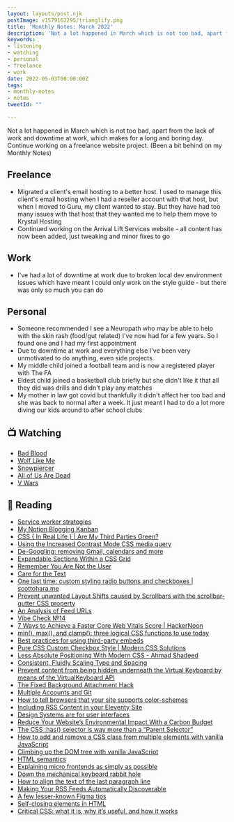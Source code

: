 ```yaml
---
layout: layouts/post.njk
postImage: v1579162295/trianglify.png
title: 'Monthly Notes: March 2022'
description: 'Not a lot happened in March which is not too bad, apart from the lack of work and downtime at work, which makes for a long and boring day. Continue working on a freelance website project.'
keywords:
- listening
- watching
- personal
- freelance
- work
date: 2022-05-03T00:00:00Z
tags:
- monthly-notes
- notes
tweetId: ""

---
```

Not a lot happened in March which is not too bad, apart from the lack of work and downtime at work, which makes for a long and boring day. Continue working on a freelance website project. (Been a bit behind on my Monthly Notes)

## Freelance
- Migrated a client's email hosting to a better host. I used to manage this client's email hosting when I had a reseller account with that host, but when I moved to Guru, my client wanted to stay. But they have had too many issues with that host that they wanted me to help them move to Krystal Hosting
- Continued working on the Arrival Lift Services website - all content has now been added, just tweaking and minor fixes to go

## Work
- I've had a lot of downtime at work due to broken local dev environment issues which have meant I could only work on the style guide - but there was only so much you can do

## Personal
- Someone recommended I see a Neuropath who may be able to help with the skin rash (food/gut related) I've now had for a few years. So I found one and I had my first appointment
- Due to downtime at work and everything else I've been very unmotivated to do anything, even side projects
- My middle child joined a football team and is now a registered player with The FA
- Eldest child joined a basketball club briefly but she didn't like it that all they did was drills and didn't play any matches
- My mother in law got covid but thankfully it didn't affect her too bad and she was back to normal after a week. It just meant I had to do a lot more diving our kids around to after school clubs

## 📺 Watching
- [Bad Blood](https://www.themoviedb.org/tv/72742-bad-blood "Bad Blood")
- [Wolf Like Me](https://www.themoviedb.org/tv/136738-wolf-like-me "Wolf Like Me")
- [Snowpiercer](https://www.themoviedb.org/tv/79680-snowpiercer "Snowpiercer")
- [All of Us Are Dead](https://www.themoviedb.org/tv/99966 "All of Us Are Dead")
- [V Wars](https://www.themoviedb.org/tv/81559-v-wars "V Wars")

## 📖 Reading
- [Service worker strategies](https://gomakethings.com/service-worker-strategies/ "Service worker strategies")
- [My Notion Blogging Kanban](https://daverupert.com/2021/09/my-notion-blogging-kanban/ "My Notion Blogging Kanban")
- [CSS { In Real Life } | Are My Third Parties Green?](https://css-irl.info/are-my-third-parties-green/ "CSS { In Real Life } | Are My Third Parties Green?")
- [Using the Increased Contrast Mode CSS media query](https://www.tempertemper.net/blog/using-the-increased-contrast-mode-css-media-query "Using the Increased Contrast Mode CSS media query")
- [De-Googling: removing Gmail, calendars and more](https://www.katycowan.co.uk/writing/de-googling/ "De-Googling: removing Gmail, calendars and more")
- [Expandable Sections Within a CSS Grid](https://css-tricks.com/expandable-sections-within-a-css-grid/ "Expandable Sections Within a CSS Grid")
- [Remember You Are Not the User](https://css-tricks.com/remember-you-are-not-the-user/ "Remember You Are Not the User")
- [Care for the Text](https://css-tricks.com/care-for-the-text/ "Care for the Text")
- [One last time: custom styling radio buttons and checkboxes | scottohara.me](https://www.scottohara.me/blog/2021/09/24/custom-radio-checkbox-again.html "One last time: custom styling radio buttons and checkboxes | scottohara.me")
- [Prevent unwanted Layout Shifts caused by Scrollbars with the scrollbar-gutter CSS property](https://www.bram.us/2021/07/23/prevent-unwanted-layout-shifts-caused-by-scrollbars-with-the-scrollbar-gutter-css-property/ "Prevent unwanted Layout Shifts caused by Scrollbars with the scrollbar-gutter CSS property")
- [An Analysis of Feed URLs](https://blog.jim-nielsen.com/2021/feed-urls/ "An Analysis of Feed URLs")
- [Vibe Check №14](https://daverupert.com/2022/03/vibe-check-14/ "Vibe Check №14")
- [7 Ways to Achieve a Faster Core Web Vitals Score | HackerNoon](https://hackernoon.com/7-ways-to-achieve-a-faster-core-web-vitals-score "7 Ways to Achieve a Faster Core Web Vitals Score | HackerNoon")
- [min(), max(), and clamp(): three logical CSS functions to use today](https://web.dev/min-max-clamp/ "min(), max(), and clamp(): three logical CSS functions to use today")
- [Best practices for using third-party embeds](https://web.dev/embed-best-practices/ "Best practices for using third-party embeds")
- [Pure CSS Custom Checkbox Style | Modern CSS Solutions](https://moderncss.dev/pure-css-custom-checkbox-style/ "Pure CSS Custom Checkbox Style | Modern CSS Solutions")
- [Less Absolute Positioning With Modern CSS - Ahmad Shadeed](https://ishadeed.com/article/less-absolute-positioning-modern-css/ "Less Absolute Positioning With Modern CSS - Ahmad Shadeed")
- [Consistent, Fluidly Scaling Type and Spacing](https://css-tricks.com/consistent-fluidly-scaling-type-and-spacing/ "Consistent, Fluidly Scaling Type and Spacing")
- [Prevent content from being hidden underneath the Virtual Keyboard by means of the VirtualKeyboard API](https://www.bram.us/2021/09/13/prevent-items-from-being-hidden-underneath-the-virtual-keyboard-by-means-of-the-virtualkeyboard-api/ "Prevent content from being hidden underneath the Virtual Keyboard by means of the VirtualKeyboard API")
- [The Fixed Background Attachment Hack](https://css-tricks.com/the-fixed-background-attachment-hack/ "The Fixed Background Attachment Hack")
- [Multiple Accounts and Git](https://www.bram.us/2021/09/03/multiple-accounts-and-git/ "Multiple Accounts and Git")
- [How to tell browsers that your site supports color-schemes](https://www.stefanjudis.com/today-i-learned/how-to-tell-browsers-that-your-site-supports-color-schemes/ "How to tell browsers that your site supports color-schemes")
- [Including RSS Content in your Eleventy Site](https://www.raymondcamden.com/2022/03/08/including-rss-content-in-your-eleventy-site "Including RSS Content in your Eleventy Site")
- [Design Systems are for user interfaces](https://bradfrost.com/blog/post/design-systems-are-for-user-interfaces/ "Design Systems are for user interfaces")
- [Reduce Your Website’s Environmental Impact With a Carbon Budget](https://css-tricks.com/reduce-your-websites-environmental-impact-with-a-carbon-budget/ "Reduce Your Website’s Environmental Impact With a Carbon Budget")
- [The CSS :has() selector is way more than a “Parent Selector”](https://www.bram.us/2021/12/21/the-css-has-selector-is-way-more-than-a-parent-selector/ "The CSS :has() selector is way more than a “Parent Selector”")
- [How to add and remove a CSS class from multiple elements with vanilla JavaScript](https://gomakethings.com/how-to-add-and-remove-a-css-class-from-multiple-elements-with-vanilla-javascript/ "How to add and remove a CSS class from multiple elements with vanilla JavaScript")
- [Climbing up the DOM tree with vanilla JavaScript](https://gomakethings.com/climbing-up-the-dom-tree-with-vanilla-javascript/ "Climbing up the DOM tree with vanilla JavaScript")
- [HTML semantics](https://gomakethings.com/html-semantics/ "HTML semantics")
- [Explaining micro frontends as simply as possible](https://dev.to/richkurtzman/explaining-micro-frontends-as-simply-as-possible-2pch "Explaining micro frontends as simply as possible")
- [Down the mechanical keyboard rabbit hole](https://fowlie.github.io/2022/02/25/keyboards-rabbit-hole/ "Down the mechanical keyboard rabbit hole")
- [How to align the text of the last paragraph line](https://www.stefanjudis.com/today-i-learned/how-to-align-the-text-of-the-last-paragraph-line/ "How to align the text of the last paragraph line")
- [Making Your RSS Feeds Automatically Discoverable](https://blog.jim-nielsen.com/2021/automatically-discoverable-rss-feeds/ "Making Your RSS Feeds Automatically Discoverable")
- [A few lesser-known Figma tips](https://medium.com/design/a-few-lesser-known-figma-tips-29db4a731926 "A few lesser-known Figma tips")
- [Self-closing elements in HTML](https://www.tempertemper.net/blog/self-closing-elements-in-html "Self-closing elements in HTML")
- [Critical CSS: what it is, why it’s useful, and how it works](https://www.tempertemper.net/blog/critical-css-what-it-is-why-its-useful-and-how-it-works "Critical CSS: what it is, why it’s useful, and how it works")
